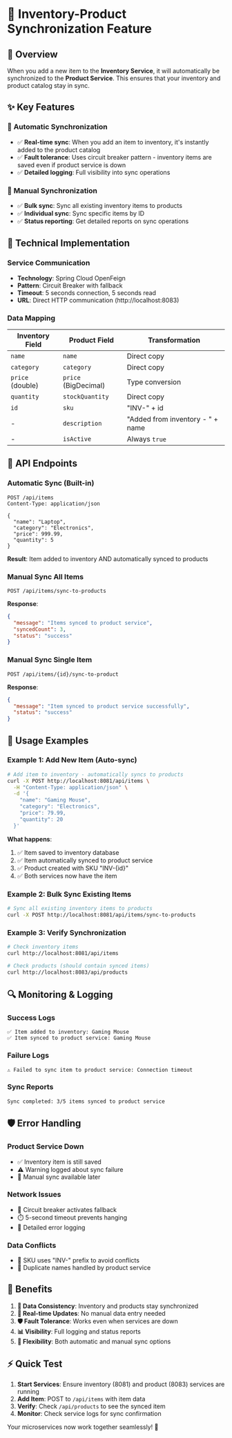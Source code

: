 # 🔄 **Inventory-Product Synchronization Feature**

## 🎯 **Overview**
When you add a new item to the **Inventory Service**, it will automatically be synchronized to the **Product Service**. This ensures that your inventory and product catalog stay in sync.

## ✨ **Key Features**

### 🚀 **Automatic Synchronization**
- ✅ **Real-time sync**: When you add an item to inventory, it's instantly added to the product catalog
- ✅ **Fault tolerance**: Uses circuit breaker pattern - inventory items are saved even if product service is down
- ✅ **Detailed logging**: Full visibility into sync operations

### 📡 **Manual Synchronization**
- ✅ **Bulk sync**: Sync all existing inventory items to products
- ✅ **Individual sync**: Sync specific items by ID
- ✅ **Status reporting**: Get detailed reports on sync operations

## 🔧 **Technical Implementation**

### **Service Communication**
- **Technology**: Spring Cloud OpenFeign
- **Pattern**: Circuit Breaker with fallback
- **Timeout**: 5 seconds connection, 5 seconds read
- **URL**: Direct HTTP communication (http://localhost:8083)

### **Data Mapping**
| Inventory Field | Product Field | Transformation |
|----------------|---------------|----------------|
| `name` | `name` | Direct copy |
| `category` | `category` | Direct copy |
| `price` (double) | `price` (BigDecimal) | Type conversion |
| `quantity` | `stockQuantity` | Direct copy |
| `id` | `sku` | "INV-" + id |
| - | `description` | "Added from inventory - " + name |
| - | `isActive` | Always `true` |

## 📝 **API Endpoints**

### **Automatic Sync** (Built-in)
```http
POST /api/items
Content-Type: application/json

{
  "name": "Laptop",
  "category": "Electronics", 
  "price": 999.99,
  "quantity": 5
}
```
**Result**: Item added to inventory AND automatically synced to products

### **Manual Sync All Items**
```http
POST /api/items/sync-to-products
```
**Response**:
```json
{
  "message": "Items synced to product service",
  "syncedCount": 3,
  "status": "success"
}
```

### **Manual Sync Single Item**
```http
POST /api/items/{id}/sync-to-product
```
**Response**:
```json
{
  "message": "Item synced to product service successfully",
  "status": "success"
}
```

## 🎯 **Usage Examples**

### **Example 1: Add New Item (Auto-sync)**
```bash
# Add item to inventory - automatically syncs to products
curl -X POST http://localhost:8081/api/items \
  -H "Content-Type: application/json" \
  -d '{
    "name": "Gaming Mouse",
    "category": "Electronics",
    "price": 79.99,
    "quantity": 20
  }'
```

**What happens**:
1. ✅ Item saved to inventory database
2. ✅ Item automatically synced to product service  
3. ✅ Product created with SKU "INV-{id}"
4. ✅ Both services now have the item

### **Example 2: Bulk Sync Existing Items**
```bash
# Sync all existing inventory items to products
curl -X POST http://localhost:8081/api/items/sync-to-products
```

### **Example 3: Verify Synchronization**
```bash
# Check inventory items
curl http://localhost:8081/api/items

# Check products (should contain synced items)
curl http://localhost:8083/api/products
```

## 🔍 **Monitoring & Logging**

### **Success Logs**
```
✅ Item added to inventory: Gaming Mouse
✅ Item synced to product service: Gaming Mouse
```

### **Failure Logs** 
```
⚠️ Failed to sync item to product service: Connection timeout
```

### **Sync Reports**
```
Sync completed: 3/5 items synced to product service
```

## 🛡️ **Error Handling**

### **Product Service Down**
- ✅ Inventory item is still saved
- ⚠️ Warning logged about sync failure
- 🔄 Manual sync available later

### **Network Issues**
- 🔄 Circuit breaker activates fallback
- ⏱️ 5-second timeout prevents hanging
- 📝 Detailed error logging

### **Data Conflicts**
- 🎯 SKU uses "INV-" prefix to avoid conflicts
- 🔄 Duplicate names handled by product service

## 🎊 **Benefits**

1. **🔄 Data Consistency**: Inventory and products stay synchronized
2. **🚀 Real-time Updates**: No manual data entry needed
3. **🛡️ Fault Tolerance**: Works even when services are down
4. **📊 Visibility**: Full logging and status reports
5. **🔧 Flexibility**: Both automatic and manual sync options

## ⚡ **Quick Test**

1. **Start Services**: Ensure inventory (8081) and product (8083) services are running
2. **Add Item**: POST to `/api/items` with item data
3. **Verify**: Check `/api/products` to see the synced item
4. **Monitor**: Check service logs for sync confirmation

Your microservices now work together seamlessly! 🎯